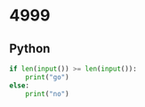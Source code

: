 # 4999

## Python

```python
if len(input()) >= len(input()):
    print("go")
else:
    print("no")

```
